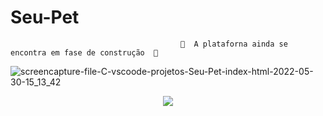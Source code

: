 # Seu-Pet
                                          🚧  A plataforna ainda se encontra em fase de construção  🚧
![screencapture-file-C-vscoode-projetos-Seu-Pet-index-html-2022-05-30-15_13_42](https://user-images.githubusercontent.com/86318311/171044999-5bc6cf2e-315e-4057-af60-54ecdffd0f1e.png)



<p align="center">
<img src="http://img.shields.io/static/v1?label=STATUS&message=EM%20DESENVOLVIMENTO&color=GREEN&style=for-the-badge"/>
</p>
